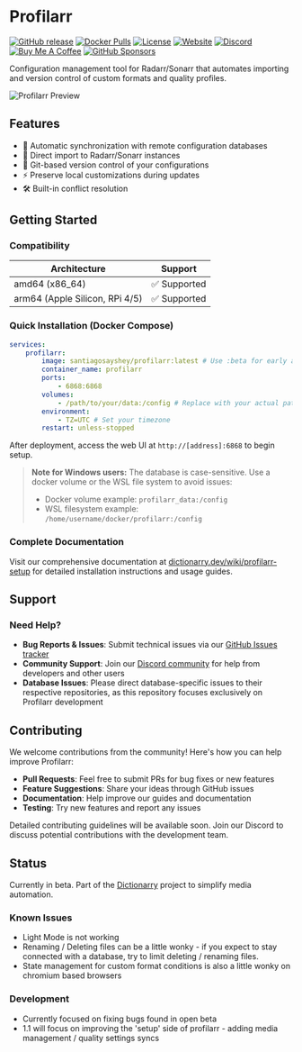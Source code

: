 # Profilarr

[![GitHub release](https://img.shields.io/github/v/release/Dictionarry-Hub/profilarr?color=blue)](https://github.com/Dictionarry-Hub/profilarr/releases)
[![Docker Pulls](https://img.shields.io/docker/pulls/santiagosayshey/profilarr?color=blue)](https://hub.docker.com/r/santiagosayshey/profilarr)
[![License](https://img.shields.io/github/license/Dictionarry-Hub/profilarr?color=blue)](https://github.com/Dictionarry-Hub/profilarr/blob/main/LICENSE)
[![Website](https://img.shields.io/badge/Website-dictionarry.dev-blue)](https://dictionarry.dev/)
[![Discord](https://img.shields.io/discord/1202375791556431892?color=blue&logo=discord&logoColor=white)](https://discord.com/invite/Y9TYP6jeYZ)
[![Buy Me A Coffee](https://img.shields.io/badge/Buy%20Me%20A%20Coffee-Support-blue?logo=buy-me-a-coffee)](https://www.buymeacoffee.com/santiagosayshey)
[![GitHub Sponsors](https://img.shields.io/badge/GitHub%20Sponsors-Support-blue?logo=github-sponsors)](https://github.com/sponsors/Dictionarry-Hub)

Configuration management tool for Radarr/Sonarr that automates importing and version control of custom formats and quality profiles.

![Profilarr Preview](.github/images/preview.png)

## Features

-   🔄 Automatic synchronization with remote configuration databases
-   🎯 Direct import to Radarr/Sonarr instances
-   🔧 Git-based version control of your configurations
-   ⚡ Preserve local customizations during updates
-   🛠️ Built-in conflict resolution

## Getting Started

### Compatibility

| Architecture                   | Support      |
| ------------------------------ | ------------ |
| amd64 (x86_64)                 | ✅ Supported |
| arm64 (Apple Silicon, RPi 4/5) | ✅ Supported |

### Quick Installation (Docker Compose)

```yaml
services:
    profilarr:
        image: santiagosayshey/profilarr:latest # Use :beta for early access to new features
        container_name: profilarr
        ports:
            - 6868:6868
        volumes:
            - /path/to/your/data:/config # Replace with your actual path
        environment:
            - TZ=UTC # Set your timezone
        restart: unless-stopped
```

After deployment, access the web UI at `http://[address]:6868` to begin setup.

> **Note for Windows users:** The database is case-sensitive. Use a docker volume or the WSL file system to avoid issues:
>
> -   Docker volume example: `profilarr_data:/config`
> -   WSL filesystem example: `/home/username/docker/profilarr:/config`

### Complete Documentation

Visit our comprehensive documentation at [dictionarry.dev/wiki/profilarr-setup](https://dictionarry.dev/wiki/profilarr-setup) for detailed installation instructions and usage guides.

## Support

### Need Help?

-   **Bug Reports & Issues**: Submit technical issues via our [GitHub Issues tracker](https://github.com/Dictionarry-Hub/profilarr/issues)
-   **Community Support**: Join our [Discord community](https://discord.com/invite/Y9TYP6jeYZ) for help from developers and other users
-   **Database Issues**: Please direct database-specific issues to their respective repositories, as this repository focuses exclusively on Profilarr development

## Contributing

We welcome contributions from the community! Here's how you can help improve Profilarr:

-   **Pull Requests**: Feel free to submit PRs for bug fixes or new features
-   **Feature Suggestions**: Share your ideas through GitHub issues
-   **Documentation**: Help improve our guides and documentation
-   **Testing**: Try new features and report any issues

Detailed contributing guidelines will be available soon. Join our Discord to discuss potential contributions with the development team.

## Status

Currently in beta. Part of the [Dictionarry](https://github.com/Dictionarry-Hub) project to simplify media automation.

### Known Issues

-   Light Mode is not working
-   Renaming / Deleting files can be a little wonky - if you expect to stay connected with a database, try to limit deleting / renaming files.
-   State management for custom format conditions is also a little wonky on chromium based browsers

### Development

-   Currently focused on fixing bugs found in open beta
-   1.1 will focus on improving the 'setup' side of profilarr - adding media management / quality settings syncs
